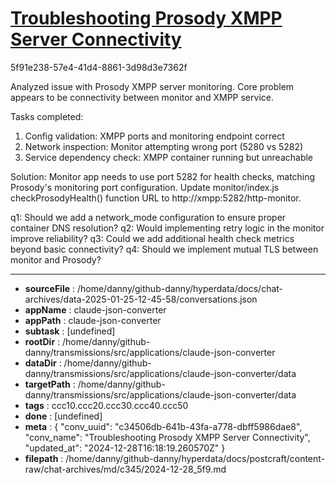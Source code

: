 # [Troubleshooting Prosody XMPP Server Connectivity](https://claude.ai/chat/c34506db-641b-43fa-a778-dbff5986dae8)

5f91e238-57e4-41d4-8861-3d98d3e7362f

 Analyzed issue with Prosody XMPP server monitoring. Core problem appears to be connectivity between monitor and XMPP service.

Tasks completed:
1. Config validation: XMPP ports and monitoring endpoint correct
2. Network inspection: Monitor attempting wrong port (5280 vs 5282)
3. Service dependency check: XMPP container running but unreachable

Solution: Monitor app needs to use port 5282 for health checks, matching Prosody's monitoring port configuration. Update monitor/index.js checkProsodyHealth() function URL to http://xmpp:5282/http-monitor.

q1: Should we add a network_mode configuration to ensure proper container DNS resolution?
q2: Would implementing retry logic in the monitor improve reliability?
q3: Could we add additional health check metrics beyond basic connectivity?
q4: Should we implement mutual TLS between monitor and Prosody?

---

* **sourceFile** : /home/danny/github-danny/hyperdata/docs/chat-archives/data-2025-01-25-12-45-58/conversations.json
* **appName** : claude-json-converter
* **appPath** : claude-json-converter
* **subtask** : [undefined]
* **rootDir** : /home/danny/github-danny/transmissions/src/applications/claude-json-converter
* **dataDir** : /home/danny/github-danny/transmissions/src/applications/claude-json-converter/data
* **targetPath** : /home/danny/github-danny/transmissions/src/applications/claude-json-converter/data
* **tags** : ccc10.ccc20.ccc30.ccc40.ccc50
* **done** : [undefined]
* **meta** : {
  "conv_uuid": "c34506db-641b-43fa-a778-dbff5986dae8",
  "conv_name": "Troubleshooting Prosody XMPP Server Connectivity",
  "updated_at": "2024-12-28T16:18:19.260570Z"
}
* **filepath** : /home/danny/github-danny/hyperdata/docs/postcraft/content-raw/chat-archives/md/c345/2024-12-28_5f9.md